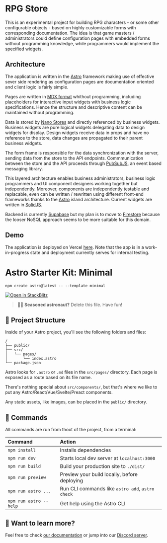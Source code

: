 # RPG Store

This is an experimental project for building RPG characters - or some other configurable objects - based on highly customizable forms
with corresponding documentation. The idea is that game masters / administrators could define configuration pages with embedded forms
without programming knowledge, while programmers would implement the specified widgets.

## Architecture

The application is written in the [Astro](https://astro.build/) framework making use of effective sever side rendering as configuration pages
are documentation oriented and client logic is fairly simple.

Pages are written in [MDX format](https://mdxjs.com/) whithout programming, including placeholders for interactive input widgets with business logic
specifications. Hence the structure and descriptive content can be maintained without programming.

Data is stored by [Nano Stores](https://github.com/nanostores/nanostores) and directly referenced by business widgets.
Business widgets are pure logical widgets delegating data to design widgets for display. Design widgets receive data in props and have
no reference to the store, data changes are propagated to their parent business widgets.

The form frame is responsible for the data synchronization with the server, sending data from the store to the API endpoints.
Commmunication between the store and the API proceeds through [PubSubJS](https://github.com/mroderick/PubSubJS), an event based messaging library.

This layered architecture enables business administrators, business logic programmers and UI component designers working together but
independently. Moreover, components are independently testable and replacable, even can be written / rewritten using different front-end frameworks
thanks to the [Astro](https://astro.build/) island architecture. Current widgets are written in [SolidJS](https://www.solidjs.com/).

Backend is currently [Supabase](https://supabase.com/) but my plan is to move to [Firestore](https://firebase.google.com/docs/firestore) because
the looser NoSQL approach seems to be more suitable for this domain.

## Demo

The application is deployed on Vercel [here](https://rpg-store.vercel.app/builder).
Note that the app is in a work-in-progress state and deployment currently serves for internal testing.

# Astro Starter Kit: Minimal

```
npm create astro@latest -- --template minimal
```

[![Open in StackBlitz](https://developer.stackblitz.com/img/open_in_stackblitz.svg)](https://stackblitz.com/github/withastro/astro/tree/latest/examples/minimal)

> 🧑‍🚀 **Seasoned astronaut?** Delete this file. Have fun!

## 🚀 Project Structure

Inside of your Astro project, you'll see the following folders and files:

```
/
├── public/
├── src/
│   └── pages/
│       └── index.astro
└── package.json
```

Astro looks for `.astro` or `.md` files in the `src/pages/` directory. Each page is exposed as a route based on its file name.

There's nothing special about `src/components/`, but that's where we like to put any Astro/React/Vue/Svelte/Preact components.

Any static assets, like images, can be placed in the `public/` directory.

## 🧞 Commands

All commands are run from thoot of the project, from a terminal:

| Command                | Action                                           |
| :--------------------- | :----------------------------------------------- |
| `npm install`          | Installs dependencies                            |
| `npm run dev`          | Starts local dev server at `localhost:3000`      |
| `npm run build`        | Build your production site to `./dist/`          |
| `npm run preview`      | Preview your build locally, before deploying     |
| `npm run astro ...`    | Run CLI commands like `astro add`, `astro check` |
| `npm run astro --help` | Get help using the Astro CLI                     |

## 👀 Want to learn more?

Feel free to check [our documentation](https://docs.astro.build) or jump into our [Discord server](https://astro.build/chat).
